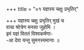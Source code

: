 +++
title = "०१ यज्ञस्य चक्षुः प्रभृतिर्"

+++
यज्ञस्य चक्षुः प्रभृतिर् मुखं च  
वाचा श्रोत्रेण मनसा जुहोमि ।  
इमं यज्ञं विततं विश्वकर्मणा-  
-आ देवा यन्तु सुमनस्यमानाः ॥